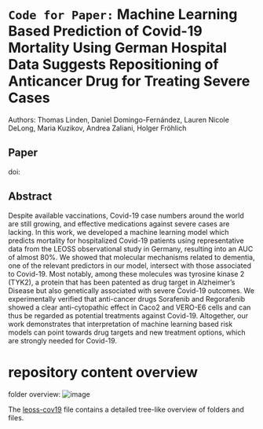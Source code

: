 # ``Code for Paper:``  **Machine Learning Based Prediction of Covid-19 Mortality Using German Hospital Data Suggests Repositioning of Anticancer Drug for Treating Severe Cases**

Authors: Thomas Linden, Daniel Domingo-Fernández, Lauren Nicole DeLong, Maria Kuzikov, Andrea Zaliani, Holger Fröhlich

## Paper
doi:

## Abstract
Despite available vaccinations, Covid-19 case numbers around the world are still growing, and effective medications against severe cases are lacking. In this work, we developed a machine learning model which predicts mortality for hospitalized Covid-19 patients using representative data from the LEOSS observational study in Germany, resulting into an AUC of almost 80%. We showed that molecular mechanisms related to dementia, one of the relevant predictors in our model, intersect with those associated to Covid-19. Most notably, among these molecules was tyrosine kinase 2 (TYK2), a protein that has been patented as drug target in Alzheimer’s Disease but also genetically associated with severe Covid-19 outcomes. We experimentally verified that anti-cancer drugs Sorafenib and Regorafenib showed a clear anti-cytopathic effect in Caco2 and VERO-E6 cells and can thus be regarded as potential treatments against Covid-19. Altogether, our work demonstrates that interpretation of machine learning based risk models can point towards drug targets and new treatment options, which are strongly needed for Covid-19.

# repository content overview

folder overview: ![image](https://user-images.githubusercontent.com/29228225/138355383-788734df-5577-4ed6-bdcd-381bd6674eb1.png)

The [leoss-cov19](README_tree.txt) file contains a detailed tree-like overview of folders and files.
